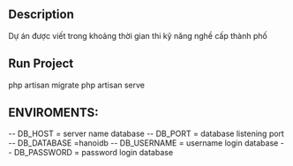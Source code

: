 ## Description

Dự án được viết trong khoảng thời gian thi kỹ năng nghề cấp thành phố

## Run Project

php artisan migrate
php artisan serve

## ENVIROMENTS:

-- DB_HOST = server name database
-- DB_PORT = database listening port
-- DB_DATABASE =hanoidb
-- DB_USERNAME = username login database
-- DB_PASSWORD = password login database
